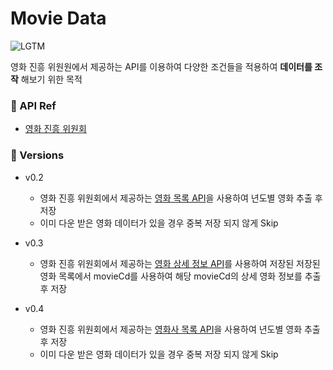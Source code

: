 # Movie Data

![LGTM](https://i.lgtm.fun/2t2c.png)

영화 진흥 위원원에서 제공하는 API를 이용하여 다양한 조건들을 적용하여 **데이터를 조작** 해보기 위한 목적

### 📖 API Ref
- [영화 진흥 위원회](https://www.kobis.or.kr/kobisopenapi/homepg/apiservice/searchServiceInfo.do)

### 🎁 Versions
- v0.2
    - 영화 진흥 위원회에서 제공하는 [영화 목록 API](https://www.kobis.or.kr/kobisopenapi/homepg/apiservice/searchServiceInfo.do)을 사용하여 년도별 영화 추출 후 저장
    - 이미 다운 받은 영화 데이터가 있을 경우 중복 저장 되지 않게 Skip

- v0.3 
    - 영화 진흥 위원회에서 제공하는 [영화 상세 정보 API](https://www.kobis.or.kr/kobisopenapi/homepg/apiservice/searchServiceInfo.do)를 사용하여 저장된 저장된 영화 목록에서 movieCd를 사용하여 해당 movieCd의 상세 영화 정보를 추출 후 저장

- v0.4
    - 영화 진흥 위원회에서 제공하는 [영화사 목록 API](https://www.kobis.or.kr/kobisopenapi/homepg/apiservice/searchServiceInfo.do)을 사용하여 년도별 영화 추출 후 저장
    - 이미 다운 받은 영화 데이터가 있을 경우 중복 저장 되지 않게 Skip